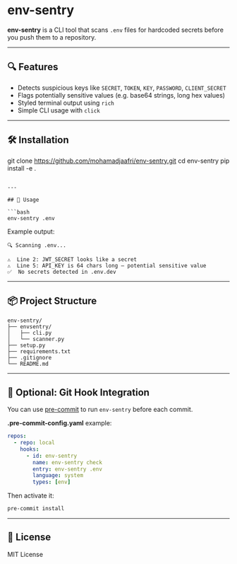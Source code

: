 # env-sentry

**env-sentry** is a CLI tool that scans `.env` files for hardcoded secrets before you push them to a repository.

---

## 🔍 Features

- Detects suspicious keys like `SECRET`, `TOKEN`, `KEY`, `PASSWORD`, `CLIENT_SECRET`
- Flags potentially sensitive values (e.g. base64 strings, long hex values)
- Styled terminal output using `rich`
- Simple CLI usage with `click`

---

## 🛠️ Installation

<!-- ```bash -->
git clone https://github.com/mohamadjaafri/env-sentry.git
cd env-sentry
pip install -e .
```

---

## 🚀 Usage

```bash
env-sentry .env
```

Example output:

```
🔍 Scanning .env...

⚠️  Line 2: JWT_SECRET looks like a secret
⚠️  Line 5: API_KEY is 64 chars long – potential sensitive value
✅  No secrets detected in .env.dev
```

---

## 📦 Project Structure

```
env-sentry/
├── envsentry/
│   ├── cli.py
│   └── scanner.py
├── setup.py
├── requirements.txt
├── .gitignore
└── README.md
```

---

## 🔄 Optional: Git Hook Integration

You can use [pre-commit](https://pre-commit.com/) to run `env-sentry` before each commit.

**.pre-commit-config.yaml** example:

```yaml
repos:
  - repo: local
    hooks:
      - id: env-sentry
        name: env-sentry check
        entry: env-sentry .env
        language: system
        types: [env]
```

Then activate it:

```bash
pre-commit install
```

---

## 📄 License

MIT License
